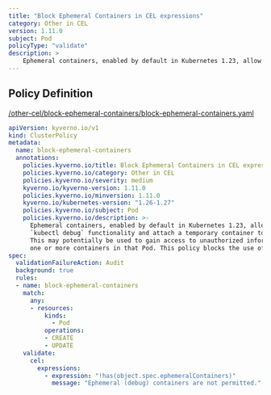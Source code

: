 ```yaml
---
title: "Block Ephemeral Containers in CEL expressions"
category: Other in CEL
version: 1.11.0
subject: Pod
policyType: "validate"
description: >
    Ephemeral containers, enabled by default in Kubernetes 1.23, allow users to use the `kubectl debug` functionality and attach a temporary container to an existing Pod. This may potentially be used to gain access to unauthorized information executing inside one or more containers in that Pod. This policy blocks the use of ephemeral containers.
---
```


## Policy Definition
<a href="https://github.com/kyverno/policies/raw/main//other-cel/block-ephemeral-containers/block-ephemeral-containers.yaml" target="-blank">/other-cel/block-ephemeral-containers/block-ephemeral-containers.yaml</a>

```yaml
apiVersion: kyverno.io/v1
kind: ClusterPolicy
metadata:
  name: block-ephemeral-containers
  annotations:
    policies.kyverno.io/title: Block Ephemeral Containers in CEL expressions
    policies.kyverno.io/category: Other in CEL 
    policies.kyverno.io/severity: medium
    kyverno.io/kyverno-version: 1.11.0
    policies.kyverno.io/minversion: 1.11.0
    kyverno.io/kubernetes-version: "1.26-1.27"
    policies.kyverno.io/subject: Pod
    policies.kyverno.io/description: >-
      Ephemeral containers, enabled by default in Kubernetes 1.23, allow users to use the
      `kubectl debug` functionality and attach a temporary container to an existing Pod.
      This may potentially be used to gain access to unauthorized information executing inside
      one or more containers in that Pod. This policy blocks the use of ephemeral containers.
spec:
  validationFailureAction: Audit
  background: true
  rules:
  - name: block-ephemeral-containers
    match:
      any:
      - resources:
          kinds:
            - Pod
          operations:
          - CREATE
          - UPDATE
    validate:
      cel:
        expressions:
          - expression: "!has(object.spec.ephemeralContainers)"
            message: "Ephemeral (debug) containers are not permitted."


```
